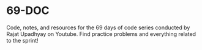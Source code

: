 # 69-DOC
Code, notes, and resources for the 69 days of code series conducted by Rajat Upadhyay on Youtube. Find practice problems and everything related to the sprint!
